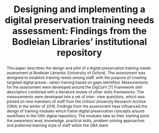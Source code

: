 ---
abstract: This paper describes the design and pilot of a digital preservation training
  needs assessment at Bodleian Libraries (University of Oxford). The assessment was
  designed to establish training needs among staff, with the purpose of creating targeted
  digital preser- vation training based on gaps identified. Measurements for the assessment
  were developed around the DigCurV [7] Framework skill descriptors combined with
  a literature review of other skills frameworks. The measurements were developed
  into a set of inter- view questions, which was piloted on nine members of staff
  from the Oxford University Research Archive (ORA) in the winter of 2016. Findings
  from the assessment have influenced the design of training modules which frame digital
  preservation concepts around workflows in the ORA digital repository. The modules
  take as their starting point the awareness level, knowledge, practical skills, problem
  solving approaches and preferred learning style of staff within the ORA team.
creators:
- Mason, Sarah
- Halvarsson, Edith
date: null
document_url: https://services.phaidra.univie.ac.at/api/object/o:931095/download
grand_parent: iPRES
institutions: []
keywords:
- kyoto
landing_page_url: https://phaidra.univie.ac.at/o:931095
language: eng
layout: publication
license: CC BY-SA 4.0 International
notes_url: null
parent: iPRES 2017
publication_type: paper
size: 422038
slides_url: null
source_name: iPRES
title: 'Designing and implementing a digital preservation training needs assessment:
  Findings from the Bodleian Libraries’ institutional repository'
year: 2017
---